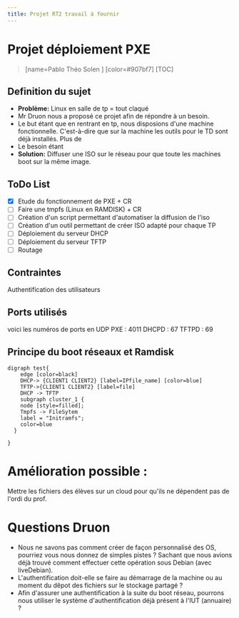 ```yaml
---
title: Projet RT2 travail à fournir
---
```

# Projet déploiement PXE
>[name=Pablo Théo Solen ] [color=#907bf7]
> [TOC]
## Definition du sujet
- **Problème:** Linux en salle de tp = tout claqué
- Mr Druon nous a proposé ce projet afin de répondre à un besoin. 
- Le but étant que en rentrant en tp, nous disposions d'une machine fonctionnelle. C'est-à-dire que sur la machine les outils pour le TD sont déjà installés. Plus de 
- Le besoin étant 
- **Solution:** Diffuser une ISO sur le réseau pour que toute les machines boot sur la même image.

## ToDo List
  - [x] Etude du fonctionnement de PXE + CR
  - [ ] Faire une tmpfs (Linux en RAMDISK) + CR
  - [ ] Création d'un script permettant d'automatiser la diffusion de l'iso
  - [ ] Création d'un outil permettant de créer ISO adapté pour chaque TP
  - [ ] Déploiement du serveur DHCP
  - [ ] Déploiement du serveur TFTP
  - [ ] Routage

## Contraintes

Authentification des utilisateurs


## Ports utilisés

voici les numéros de ports en UDP
PXE : 4011
DHCPD : 67
TFTPD : 69

## Principe du boot réseaux et Ramdisk

```graphviz
digraph test{
    edge [color=black]
    DHCP-> {CLIENT1 CLIENT2} [label=IPfile_name] [color=blue]
    TFTP->{CLIENT1 CLIENT2} [label=file] 
    DHCP -> TFTP
    subgraph cluster_1 {
    node [style=filled];
    Tmpfs -> FileSytem
    label = "Initramfs";
    color=blue
  }

}
```
# Amélioration possible : 
Mettre les fichiers des élèves sur un cloud pour qu'ils ne dépendent pas de l'ordi du prof.

# Questions Druon 
 - Nous ne savons pas comment créer de façon personnalisé des OS, pourriez vous nous donnez de simples pistes ? Sachant que nous avions déjà trouvé comment effectuer cette opération sous Debian (avec liveDebian).
 - L'authentification doit-elle se faire au démarrage de la machine ou au moment du dêpot des fichiers sur le stockage partagé ? 
 - Afin d'assurer une authentification à la suite du boot réseau, pourrons nous utiliser le système d'authentification déjà présent à l'IUT (annuaire) ?

 
 
 
 
 
 
 
 
 
